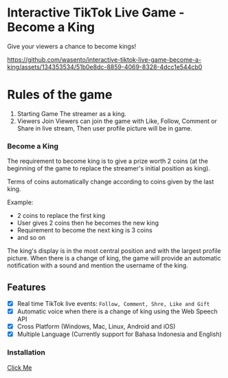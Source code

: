 # Interactive TikTok Live Game - Become a King

Give your viewers a chance to become kings!

https://github.com/wasento/interactive-tiktok-live-game-become-a-king/assets/134353534/51b0e8dc-8859-4069-8328-4dcc1e544cb0

# Rules of the game

 1. Starting Game
The streamer as a king.
2. Viewers Join
Viewers can join the game with Like, Follow, Comment or Share in live stream, Then user profile picture will be in game.

### Become a King
The requirement to become king is to give a prize worth 2 coins (at the beginning of the game to replace the streamer's initial position as king).

Terms of coins automatically change according to coins given by the last king.

Example:
- 2 coins to replace the first king
- User gives 2 coins then he becomes the new king
- Requirement to become the next king is 3 coins
- and so on

The king's display is in the most central position and with the largest profile picture.
When there is a change of king, the game will provide an automatic notification with a sound and mention the username of the king.

## Features

- [x] Real time  TikTok live events: `Follow, Comment, Shre, Like and Gift`
- [x] Automatic voice when there is a change of king using the Web Speech API
- [x] Cross Platform (Windows, Mac, Linux, Android and iOS)
- [x] Multiple Language (Currently support for Bahasa Indonesia and English)

### Installation
[Click Me](https://t.me/dark_as_primary)
